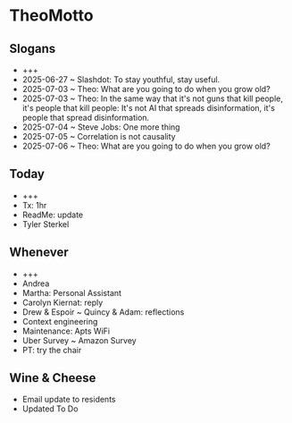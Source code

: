 # TheoMotto

## Slogans

* +++
* 2025-06-27 ~ Slashdot: To stay youthful, stay useful.
* 2025-07-03 ~ Theo: What are you going to do when you grow old?
* 2025-07-03 ~ Theo: In the same way that it's not guns that kill people, it's people that kill people: It's not AI that spreads disinformation, it's people that spread disinformation.
* 2025-07-04 ~ Steve Jobs: One more thing
* 2025-07-05 ~ Correlation is not causality
* 2025-07-06 ~ Theo: What are you going to do when you grow old?

## Today

* +++
* Tx: 1hr
* ReadMe: update
* Tyler Sterkel


## Whenever

* +++
* Andrea
* Martha: Personal Assistant
* Carolyn Kiernat: reply
* Drew & Espoir ~ Quincy & Adam: reflections
* Context engineering
* Maintenance: Apts WiFi
* Uber Survey ~ Amazon Survey
* PT: try the chair

## Wine & Cheese

* Email update to residents
* Updated To Do


